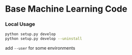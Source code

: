 # Base Machine Learning Code

### Local Usage
```bash
python setup.py develop
python setup.py develop --uninstall
```
add  `--user`  for some environments  